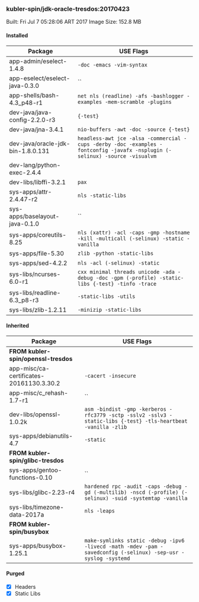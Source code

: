 ### kubler-spin/jdk-oracle-tresdos:20170423

Built: Fri Jul  7 05:28:06 ART 2017
Image Size: 152.8 MB

#### Installed
Package | USE Flags
--------|----------
app-admin/eselect-1.4.8 | `-doc -emacs -vim-syntax`
app-eselect/eselect-java-0.3.0 | ``
app-shells/bash-4.3_p48-r1 | `net nls (readline) -afs -bashlogger -examples -mem-scramble -plugins`
dev-java/java-config-2.2.0-r3 | `{-test}`
dev-java/jna-3.4.1 | `nio-buffers -awt -doc -source {-test}`
dev-java/oracle-jdk-bin-1.8.0.131 | `headless-awt jce -alsa -commercial -cups -derby -doc -examples -fontconfig -javafx -nsplugin (-selinux) -source -visualvm`
dev-lang/python-exec-2.4.4 | ` `
dev-libs/libffi-3.2.1 | `pax`
sys-apps/attr-2.4.47-r2 | `nls -static-libs`
sys-apps/baselayout-java-0.1.0 | ``
sys-apps/coreutils-8.25 | `nls (xattr) -acl -caps -gmp -hostname -kill -multicall (-selinux) -static -vanilla`
sys-apps/file-5.30 | `zlib -python -static-libs`
sys-apps/sed-4.2.2 | `nls -acl (-selinux) -static`
sys-libs/ncurses-6.0-r1 | `cxx minimal threads unicode -ada -debug -doc -gpm (-profile) -static-libs {-test} -tinfo -trace`
sys-libs/readline-6.3_p8-r3 | `-static-libs -utils`
sys-libs/zlib-1.2.11 | `-minizip -static-libs`
#### Inherited
Package | USE Flags
--------|----------
**FROM kubler-spin/openssl-tresdos** |
app-misc/ca-certificates-20161130.3.30.2 | `-cacert -insecure`
app-misc/c_rehash-1.7-r1 | ``
dev-libs/openssl-1.0.2k | `asm -bindist -gmp -kerberos -rfc3779 -sctp -sslv2 -sslv3 -static-libs {-test} -tls-heartbeat -vanilla -zlib`
sys-apps/debianutils-4.7 | `-static`
**FROM kubler-spin/glibc-tresdos** |
sys-apps/gentoo-functions-0.10 | ``
sys-libs/glibc-2.23-r4 | `hardened rpc -audit -caps -debug -gd (-multilib) -nscd (-profile) (-selinux) -suid -systemtap -vanilla`
sys-libs/timezone-data-2017a | `nls -leaps`
**FROM kubler-spin/busybox** |
sys-apps/busybox-1.25.1 | `make-symlinks static -debug -ipv6 -livecd -math -mdev -pam -savedconfig (-selinux) -sep-usr -syslog -systemd`
#### Purged
- [x] Headers
- [x] Static Libs
